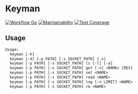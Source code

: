 # Keyman

[![Workflow Go](https://github.com/kou64yama/keyman/workflows/Go/badge.svg?branch=master)](https://github.com/kou64yama/keyman/actions?query=workflow%3AGo+branch%3Amaster)
[![Maintainability](https://api.codeclimate.com/v1/badges/374cf5a666a39c655b9c/maintainability)](https://codeclimate.com/github/kou64yama/keyman/maintainability)
[![Test Coverage](https://api.codeclimate.com/v1/badges/374cf5a666a39c655b9c/test_coverage)](https://codeclimate.com/github/kou64yama/keyman/test_coverage)

## Usage

```txt
Usage:
  keyman [-h]
  keyman [-d] [-p PATH] [-s SOCKET_PATH] [-x]
  keyman [-p PATH] [-s SOCKET_PATH] ls [-l] [-a]
  keyman [-p PATH] [-s SOCKET_PATH] get [-n] <NAME> [REV]
  keyman [-p PATH] [-s SOCKET_PATH] set <NAME>
  keyman [-p PATH] [-s SOCKET_PATH] read <NAME>
  keyman [-p PATH] [-s SOCKET_PATH] log [-n LIMIT] <NAME>
  keyman [-p PATH] [-s SOCKET_PATH] rm <NAME>
```
